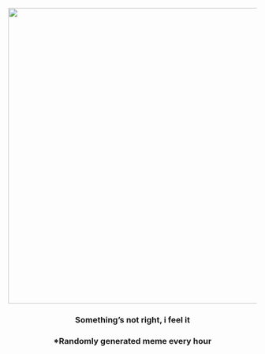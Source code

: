 <p align="center">
        <img src="https://i.redd.it/3gs0j42a98x91.gif" width="600" height="600">
        </p>
        <h3 align="center">Something’s not right, i feel it</h3>
        <h3 align="center">*Randomly generated meme every hour</h3>
    
